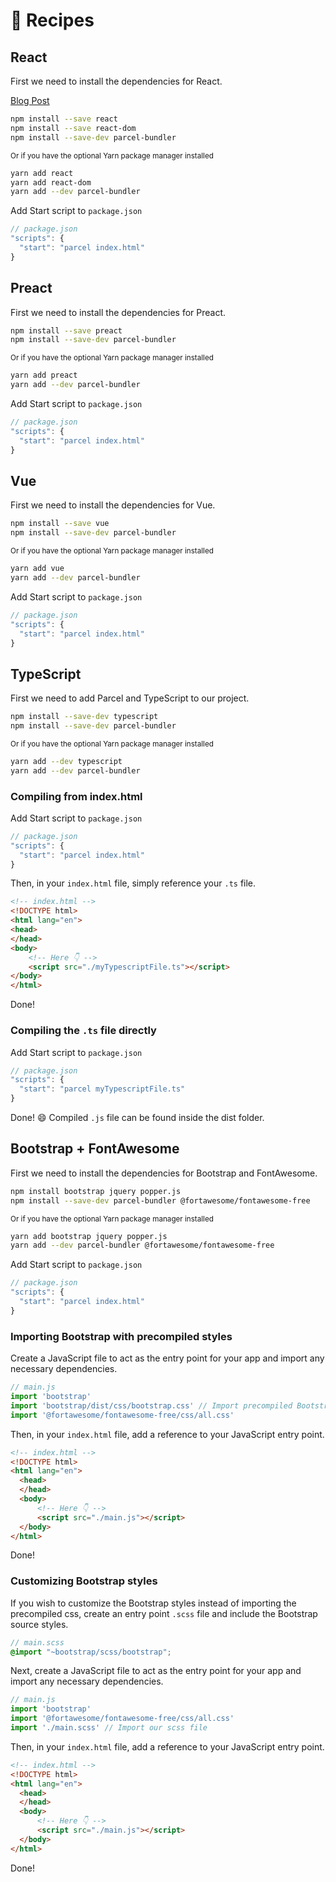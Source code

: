 # 🍰 Recipes

## React

First we need to install the dependencies for React.

[Blog Post](http://blog.jakoblind.no/react-parcel/)

```bash
npm install --save react
npm install --save react-dom
npm install --save-dev parcel-bundler
```

<sub>Or if you have the optional Yarn package manager installed</sub>

```bash
yarn add react
yarn add react-dom
yarn add --dev parcel-bundler
```

Add Start script to `package.json`

```javascript
// package.json
"scripts": {
  "start": "parcel index.html"
}
```

## Preact

First we need to install the dependencies for Preact.

```bash
npm install --save preact
npm install --save-dev parcel-bundler
```

<sub>Or if you have the optional Yarn package manager installed</sub>

```bash
yarn add preact
yarn add --dev parcel-bundler
```

Add Start script to `package.json`

```javascript
// package.json
"scripts": {
  "start": "parcel index.html"
}
```

## Vue

First we need to install the dependencies for Vue.

```bash
npm install --save vue
npm install --save-dev parcel-bundler
```

<sub>Or if you have the optional Yarn package manager installed</sub>

```bash
yarn add vue
yarn add --dev parcel-bundler
```

Add Start script to `package.json`

```javascript
// package.json
"scripts": {
  "start": "parcel index.html"
}
```

## TypeScript

First we need to add Parcel and TypeScript to our project.

```bash
npm install --save-dev typescript
npm install --save-dev parcel-bundler
```

<sub>Or if you have the optional Yarn package manager installed</sub>

```bash
yarn add --dev typescript
yarn add --dev parcel-bundler
```

### Compiling from index.html

Add Start script to `package.json`

```javascript
// package.json
"scripts": {
  "start": "parcel index.html"
}
```

Then, in your `index.html` file, simply reference your `.ts` file.

```html
<!-- index.html -->
<!DOCTYPE html>
<html lang="en">
<head>
</head>
<body>
    <!-- Here 👇 -->
    <script src="./myTypescriptFile.ts"></script>
</body>
</html>
```

Done!

### Compiling the `.ts` file directly

Add Start script to `package.json`

```javascript
// package.json
"scripts": {
  "start": "parcel myTypescriptFile.ts"
}
```

Done! 😄 Compiled `.js` file can be found inside the dist folder.

## Bootstrap + FontAwesome

First we need to install the dependencies for Bootstrap and FontAwesome.

```bash
npm install bootstrap jquery popper.js
npm install --save-dev parcel-bundler @fortawesome/fontawesome-free
```

<sub>Or if you have the optional Yarn package manager installed</sub>

```bash
yarn add bootstrap jquery popper.js
yarn add --dev parcel-bundler @fortawesome/fontawesome-free
```

Add Start script to `package.json`

```javascript
// package.json
"scripts": {
  "start": "parcel index.html"
}
```

### Importing Bootstrap with precompiled styles

Create a JavaScript file to act as the entry point for your app and import any necessary dependencies.

```javascript
// main.js
import 'bootstrap'
import 'bootstrap/dist/css/bootstrap.css' // Import precompiled Bootstrap css
import '@fortawesome/fontawesome-free/css/all.css'
```

Then, in your `index.html` file, add a reference to your JavaScript entry point.

```html
<!-- index.html -->
<!DOCTYPE html>
<html lang="en">
  <head>
  </head>
  <body>
      <!-- Here 👇 -->
      <script src="./main.js"></script>
  </body>
</html>
```

Done!

### Customizing Bootstrap styles

If you wish to customize the Bootstrap styles instead of importing the precompiled css, create an entry point `.scss` file and include the Bootstrap source styles.

```scss
// main.scss
@import "~bootstrap/scss/bootstrap";
```

Next, create a JavaScript file to act as the entry point for your app and import any necessary dependencies.

```javascript
// main.js
import 'bootstrap'
import '@fortawesome/fontawesome-free/css/all.css'
import './main.scss' // Import our scss file
```

Then, in your `index.html` file, add a reference to your JavaScript entry point.

```html
<!-- index.html -->
<!DOCTYPE html>
<html lang="en">
  <head>
  </head>
  <body>
      <!-- Here 👇 -->
      <script src="./main.js"></script>
  </body>
</html>
```

Done!